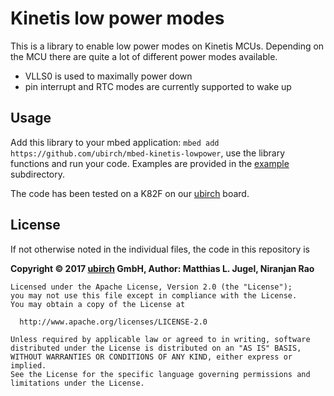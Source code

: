 # Kinetis low power modes

This is a library to enable low power modes on Kinetis MCUs. Depending on the MCU there are quite a lot of different
power modes available.

- VLLS0 is used to maximally power down
- pin interrupt and RTC modes are currently supported to wake up

## Usage

Add this library to your mbed application: `mbed add https://github.com/ubirch/mbed-kinetis-lowpower`, use the 
library functions and run your code. Examples are provided in the [example](example) subdirectory.

The code has been tested on a K82F on our [ubirch](https://ubirch.com) board.

## License

If not otherwise noted in the individual files, the code in this repository is

__Copyright &copy; 2017 [ubirch](http://ubirch.com) GmbH, Author: Matthias L. Jugel, Niranjan Rao__

```
Licensed under the Apache License, Version 2.0 (the "License");
you may not use this file except in compliance with the License.
You may obtain a copy of the License at

  http://www.apache.org/licenses/LICENSE-2.0

Unless required by applicable law or agreed to in writing, software
distributed under the License is distributed on an "AS IS" BASIS,
WITHOUT WARRANTIES OR CONDITIONS OF ANY KIND, either express or implied.
See the License for the specific language governing permissions and
limitations under the License.
```

